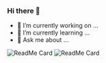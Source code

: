 ### Hi there 👋


- 🔭 I’m currently working on ...
- 🌱 I’m currently learning ...
- 💬 Ask me about ...

![ReadMe Card](https://github-readme-stats.vercel.app/api/pin/?username=mansion3058&repo=Birthday-Saver)  ![ReadMe Card](https://github-readme-stats.vercel.app/api/pin/?username=mansion3058&repo=NumtoAlpha)

